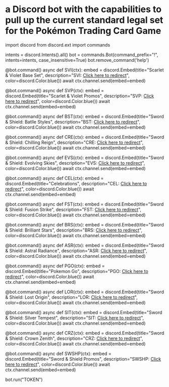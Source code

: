 # a Discord bot with the capabilities to pull up the current standard legal set for the Pokémon Trading Card Game

import discord
from discord.ext import commands

intents = discord.Intents().all()
bot = commands.Bot(command_prefix="!", intents=intents, case_insensitive=True)
bot.remove_command('help')

@bot.command()
async def SVI(ctx):
  embed = discord.Embed(title="Scarlet & Violet Base Set", description="SVI: [Click here to redirect](https://pkmncards.com/set/scarlet-violet/)", color=discord.Color.blue())
  await ctx.channel.send(embed=embed)

@bot.command()
async def SVP(ctx):
  embed = discord.Embed(title="Scarlet & Violet Promos", description="SVP: [Click here to redirect](https://pkmncards.com/set/scarlet-violet-promos/)", color=discord.Color.blue())
  await ctx.channel.send(embed=embed)

@bot.command()
async def BST(ctx):
  embed = discord.Embed(title="Sword & Shield: Batlle Styles", description="BST: [Click here to redirect](https://pkmncards.com/set/battle-styles/)", color=discord.Color.blue())
  await ctx.channel.send(embed=embed)

@bot.command()
async def CRE(ctx):
  embed = discord.Embed(title="Sword & Shield: Chilling Reign", description="CRE: [Click here to redirect](https://pkmncards.com/set/chilling-reign/)", color=discord.Color.blue())
  await ctx.channel.send(embed=embed)

@bot.command()
async def EVS(ctx):
  embed = discord.Embed(title="Sword & Shield: Evolving Skies", description="EVS: [Click here to redirect](https://pkmncards.com/set/evolving-skies/)", color=discord.Color.blue())
  await ctx.channel.send(embed=embed)

@bot.command()
async def CEL(ctx):
  embed = discord.Embed(title="Celebrations", description="CEL: [Click here to redirect](https://pkmncards.com/set/celebrations/)", color=discord.Color.blue())
  await ctx.channel.send(embed=embed)

@bot.command()
async def FST(ctx):
  embed = discord.Embed(title="Sword & Shield: Fusion Strike", description="FST: [Click here to redirect](https://pkmncards.com/set/fusion-strike/)", color=discord.Color.blue())
  await ctx.channel.send(embed=embed)

@bot.command()
async def BRS(ctx):
  embed = discord.Embed(title="Sword & Shield: Brilliant Stars", description="BRS: [Click here to redirect](https://pkmncards.com/set/brilliant-stars/)", color=discord.Color.blue())
  await ctx.channel.send(embed=embed)

@bot.command()
async def ASR(ctx):
  embed = discord.Embed(title="Sword & Shield: Astral Radiance", description="ASR: [Click here to redirect](https://pkmncards.com/set/astral-radiance/)", color=discord.Color.blue())
  await ctx.channel.send(embed=embed)

@bot.command()
async def PGO(ctx):
  embed = discord.Embed(title="Pokemon Go", description="PGO: [Click here to redirect](https://pkmncards.com/set/pokemon-go/)", color=discord.Color.blue())
  await ctx.channel.send(embed=embed)

@bot.command()
async def LOR(ctx):
  embed = discord.Embed(title="Sword & Shield: Lost Origin", description="LOR: [Click here to redirect](https://pkmncards.com/set/lost-origin/)", color=discord.Color.blue())
  await ctx.channel.send(embed=embed)

@bot.command()
async def SIT(ctx):
  embed = discord.Embed(title="Sword & Shield: Silver Tempest", description="SIT: [Click here to redirect](https://pkmncards.com/set/silver-tempest/)", color=discord.Color.blue())
  await ctx.channel.send(embed=embed)

@bot.command()
async def CRZ(ctx):
  embed = discord.Embed(title="Sword & Shield: Crown Zenith", description="CRZ: [Click here to redirect](https://pkmncards.com/set/crown-zenith/)", color=discord.Color.blue())
  await ctx.channel.send(embed=embed)

@bot.command()
async def SWSHP(ctx):
  embed = discord.Embed(title="Sword & Shield Promos", description="SWSHP: [Click here to redirect](https://pkmncards.com/set/sword-shield-promos/)", color=discord.Color.blue())
  await ctx.channel.send(embed=embed)


bot.run("TOKEN")
